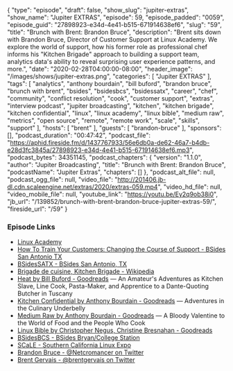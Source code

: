 {
  "type": "episode",
  "draft": false,
  "show_slug": "jupiter-extras",
  "show_name": "Jupiter EXTRAS",
  "episode": 59,
  "episode_padded": "0059",
  "episode_guid": "27898923-e34d-4e41-b515-671914638ef6",
  "slug": "59",
  "title": "Brunch with Brent: Brandon Bruce",
  "description": "Brent sits down with Brandon Bruce, Director of Customer Support at Linux Academy. We explore the world of support, how his former role as professional chef informs his \"Kitchen Brigade\" approach to building a support team, analytics data's ability to reveal surprising user experience patterns, and more.",
  "date": "2020-02-28T04:00:00-08:00",
  "header_image": "/images/shows/jupiter-extras.png",
  "categories": [
    "Jupiter EXTRAS"
  ],
  "tags": [
    "analytics",
    "anthony bourdain",
    "bill buford",
    "brandon bruce",
    "brunch with brent",
    "bsides",
    "bsidesbcs",
    "bsidessatx",
    "career",
    "chef",
    "community",
    "conflict resolution",
    "cook",
    "customer support",
    "extras",
    "interview podcast",
    "jupiter broadcasting",
    "kitchen",
    "kitchen brigade",
    "kitchen confidential",
    "linux",
    "linux academy",
    "linux bible",
    "medium raw",
    "metrics",
    "open source",
    "remote",
    "remote work",
    "scale",
    "skills",
    "support"
  ],
  "hosts": [
    "brent"
  ],
  "guests": [
    "brandon-bruce"
  ],
  "sponsors": [],
  "podcast_duration": "00:47:42",
  "podcast_file": "https://aphid.fireside.fm/d/1437767933/56e6db0a-de62-46a7-b4db-e28d3fc3845a/27898923-e34d-4e41-b515-671914638ef6.mp3",
  "podcast_bytes": 34351145,
  "podcast_chapters": {
    "version": "1.1.0",
    "author": "Jupiter Broadcasting",
    "title": "Brunch with Brent: Brandon Bruce",
    "podcastName": "Jupiter Extras",
    "chapters": []
  },
  "podcast_alt_file": null,
  "podcast_ogg_file": null,
  "video_file": "http://201406.jb-dl.cdn.scaleengine.net/extras/2020/extras-059.mp4",
  "video_hd_file": null,
  "video_mobile_file": null,
  "youtube_link": "https://youtu.be/Ey2q9ob38i0",
  "jb_url": "/139852/brunch-with-brent-brandon-bruce-jupiter-extras-59/",
  "fireside_url": "/59"
}


### Episode Links

  * [Linux Academy](https://linuxacademy.com/ "Linux Academy")
  * [How To Train Your Customers: Changing the Course of Support - BSides San Antonio TX](https://www.youtube.com/watch?v=tL9LOZWWFBk "How To Train Your Customers: Changing the Course of Support - BSides San Antonio TX")
  * [BSidesSATX - BSides San Antonio, TX](https://www.bsidessatx.com/ "BSidesSATX - BSides San Antonio, TX")
  * [Brigade de cuisine, Kitchen Brigade - Wikipedia](https://en.wikipedia.org/wiki/Brigade_de_cuisine "Brigade de cuisine, Kitchen Brigade - Wikipedia")
  * [Heat by Bill Buford - Goodreads](https://www.goodreads.com/book/show/139220.Heat "Heat by Bill Buford - Goodreads") — An Amateur's Adventures as Kitchen Slave, Line Cook, Pasta-Maker, and Apprentice to a Dante-Quoting Butcher in Tuscany
  * [Kitchen Confidential by Anthony Bourdain - Goodreads](https://www.goodreads.com/book/show/33313.Kitchen_Confidential "Kitchen Confidential by Anthony Bourdain - Goodreads") — Adventures in the Culinary Underbelly
  * [Medium Raw by Anthony Bourdain - Goodreads](https://www.goodreads.com/book/show/40409969-medium-raw "Medium Raw by Anthony Bourdain - Goodreads") — A Bloody Valentine to the World of Food and the People Who Cook
  * [Linux Bible by Christopher Negus, Christine Bresnahan - Goodreads](https://www.goodreads.com/book/show/13838572-linux-bible "Linux Bible by Christopher Negus, Christine Bresnahan - Goodreads")
  * [BSidesBCS - BSides Bryan/College Station](https://www.bsidesbcs.com/ "BSidesBCS - BSides Bryan/College Station")
  * [SCaLE - Southern California Linux Expo](https://www.socallinuxexpo.org/ "SCaLE - Southern California Linux Expo")
  * [Brandon Bruce - @Netcromancer on Twitter](https://twitter.com/netcromancer "Brandon Bruce - @Netcromancer on Twitter")
  * [Brent Gervais - @brentgervais on Twitter](https://twitter.com/brentgervais "Brent Gervais - @brentgervais on Twitter")


